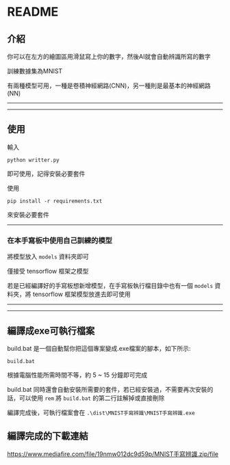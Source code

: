 # README

## 介紹

你可以在左方的繪圖區用滑鼠寫上你的數字，然後AI就會自動辨識所寫的數字

訓練數據集為MNIST

有兩種模型可用，一種是卷積神經網路(CNN)，另一種則是最基本的神經網路(NN)

---
---

## 使用

輸入
```
python writter.py
```

即可使用，記得安裝必要套件

使用
```
pip install -r requirements.txt
```

來安裝必要套件

---

### 在本手寫板中使用自己訓練的模型

將模型放入 `models` 資料夾即可

僅接受 tensorflow 框架之模型

若是已經編譯好的手寫板想新增模型，在手寫板執行檔目錄中也有一個 `models` 資料夾，將 tensorflow 框架模型放進去即可使用

---
---

## 編譯成exe可執行檔案

build.bat 是一個自動幫你把這個專案變成.exe檔案的腳本，如下所示:
```
build.bat
```

根據電腦性能所需時間不等，約 5 ~ 15 分鐘即可完成

build.bat 同時還會自動安裝所需要的套件，若已經安裝過，不需要再次安裝的話，可以使用 `rem` 將 `build.bat` 的第二行註解掉或直接刪除

編譯完成後，可執行檔案會在 `.\dist\MNIST手寫辨識\MNIST手寫辨識.exe`

## 編譯完成的下載連結

<https://www.mediafire.com/file/19nmw012dc9d59p/MNIST手寫辨識.zip/file>
